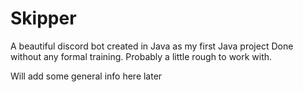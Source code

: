 # Skipper
A beautiful discord bot created in Java as my first Java project
Done without any formal training. Probably a little rough to work with.

Will add some general info here later
